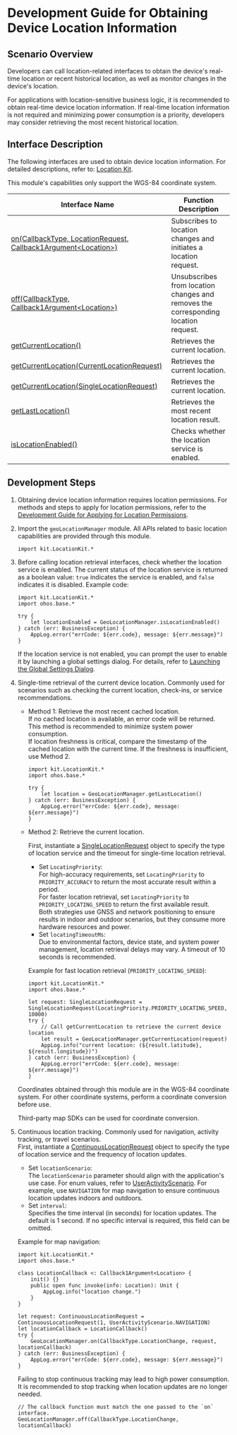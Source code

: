 # Development Guide for Obtaining Device Location Information

## Scenario Overview

Developers can call location-related interfaces to obtain the device's real-time location or recent historical location, as well as monitor changes in the device's location.

For applications with location-sensitive business logic, it is recommended to obtain real-time device location information. If real-time location information is not required and minimizing power consumption is a priority, developers may consider retrieving the most recent historical location.

## Interface Description

The following interfaces are used to obtain device location information. For detailed descriptions, refer to: [Location Kit](../../../API_Reference/source_zh_cn/apis/LocationKit/cj-apis-geo_location_manager.md).

This module's capabilities only support the WGS-84 coordinate system.

| Interface Name | Function Description |
| -------- | -------- |
| [on(CallbackType, LocationRequest, Callback1Argument\<Location>)](../../../API_Reference/source_zh_cn/apis/LocationKit/cj-apis-geo_location_manager.md#static-func-oncallbacktype-locationrequest-callback1argumentlocation) | Subscribes to location changes and initiates a location request. |
| [off(CallbackType, Callback1Argument\<Location>)](../../../API_Reference/source_zh_cn/apis/LocationKit/cj-apis-geo_location_manager.md#static-func-offcallbacktype-callback1argumentlocation) | Unsubscribes from location changes and removes the corresponding location request. |
| [getCurrentLocation()](../../../API_Reference/source_zh_cn/apis/LocationKit/cj-apis-geo_location_manager.md#static-func-getcurrentlocation) | Retrieves the current location. |
| [getCurrentLocation(CurrentLocationRequest)](../../../API_Reference/source_zh_cn/apis/LocationKit/cj-apis-geo_location_manager.md#static-func-getcurrentlocationcurrentlocationrequest) | Retrieves the current location. |
| [getCurrentLocation(SingleLocationRequest)](../../../API_Reference/source_zh_cn/apis/LocationKit/cj-apis-geo_location_manager.md#static-func-getcurrentlocationsinglelocationrequest) | Retrieves the current location. |
| [getLastLocation()](../../../API_Reference/source_zh_cn/apis/LocationKit/cj-apis-geo_location_manager.md#static-func-getlastlocation) | Retrieves the most recent location result. |
| [isLocationEnabled()](../../../API_Reference/source_zh_cn/apis/LocationKit/cj-apis-geo_location_manager.md#static-func-islocationenabled) | Checks whether the location service is enabled. |

## Development Steps

1. Obtaining device location information requires location permissions. For methods and steps to apply for location permissions, refer to the [Development Guide for Applying for Location Permissions](cj-location-permission-guidelines.md).

2. Import the `geoLocationManager` module. All APIs related to basic location capabilities are provided through this module.

    <!-- compile -->

    ```cangjie
    import kit.LocationKit.*
    ```

3. Before calling location retrieval interfaces, check whether the location service is enabled. The current status of the location service is returned as a boolean value: `true` indicates the service is enabled, and `false` indicates it is disabled. Example code:

    <!-- run -->

    ```cangjie
    import kit.LocationKit.*
    import ohos.base.*

    try {
        let locationEnabled = GeoLocationManager.isLocationEnabled()
    } catch (err: BusinessException) {
        AppLog.error("errCode: ${err.code}, message: ${err.message}")
    }
    ```

    If the location service is not enabled, you can prompt the user to enable it by launching a global settings dialog. For details, refer to [Launching the Global Settings Dialog](../../../API_Reference/source_zh_cn/apis/AbilityKit/cj-apis-ability_access_ctrl.md#func-requestglobalswitchcontext-switchtype-asynccallbackbool).

4. Single-time retrieval of the current device location. Commonly used for scenarios such as checking the current location, check-ins, or service recommendations.
    - Method 1: Retrieve the most recent cached location.<br/>
        If no cached location is available, an error code will be returned.<br/>
        This method is recommended to minimize system power consumption.<br/>
        If location freshness is critical, compare the timestamp of the cached location with the current time. If the freshness is insufficient, use Method 2.<br/>

        <!-- run -->

        ```cangjie
        import kit.LocationKit.*
        import ohos.base.*

        try {
            let location = GeoLocationManager.getLastLocation()
        } catch (err: BusinessException) {
            AppLog.error("errCode: ${err.code}, message: ${err.message}")
        }
        ```

    - Method 2: Retrieve the current location.<br/>

        First, instantiate a [SingleLocationRequest](../../../API_Reference/source_zh_cn/apis/LocationKit/cj-apis-geo_location_manager.md#class-singlelocationrequest) object to specify the type of location service and the timeout for single-time location retrieval.<br/>

        - Set `LocatingPriority`:<br/>
            For high-accuracy requirements, set `LocatingPriority` to `PRIORITY_ACCURACY` to return the most accurate result within a period.<br/>
            For faster location retrieval, set `LocatingPriority` to `PRIORITY_LOCATING_SPEED` to return the first available result.<br/>
            Both strategies use GNSS and network positioning to ensure results in indoor and outdoor scenarios, but they consume more hardware resources and power.<br/>
        - Set `locatingTimeoutMs`:<br/>
            Due to environmental factors, device state, and system power management, location retrieval delays may vary. A timeout of 10 seconds is recommended.<br/>

        Example for fast location retrieval (`PRIORITY_LOCATING_SPEED`):<br/>

        <!-- run -->

        ```cangjie
        import kit.LocationKit.*
        import ohos.base.*

        let request: SingleLocationRequest = SingleLocationRequest(LocatingPriority.PRIORITY_LOCATING_SPEED, 10000)
        try {
            // Call getCurrentLocation to retrieve the current device location
            let result = GeoLocationManager.getCurrentLocation(request)
            AppLog.info("current location: (${result.latitude}, ${result.longitude})")
        } catch (err: BusinessException) {
            AppLog.error("errCode: ${err.code}, message: ${err.message}")
        }
        ```

    Coordinates obtained through this module are in the WGS-84 coordinate system. For other coordinate systems, perform a coordinate conversion before use.
    <!--Del-->
    Third-party map SDKs can be used for coordinate conversion.<!--DelEnd-->

5. Continuous location tracking. Commonly used for navigation, activity tracking, or travel scenarios.</br>
    First, instantiate a [ContinuousLocationRequest](../../../API_Reference/source_zh_cn/apis/LocationKit/cj-apis-geo_location_manager.md#class-continuouslocationrequest) object to specify the type of location service and the frequency of location updates.<br/>
    - Set `locationScenario`:<br/>
        The `locationScenario` parameter should align with the application's use case. For enum values, refer to [UserActivityScenario](../../../API_Reference/source_zh_cn/apis/LocationKit/cj-apis-geo_location_manager.md#enum-useractivityscenario). For example, use `NAVIGATION` for map navigation to ensure continuous location updates indoors and outdoors.</br>
    - Set `interval`:<br/>
        Specifies the time interval (in seconds) for location updates. The default is 1 second. If no specific interval is required, this field can be omitted.

    Example for map navigation:

    <!-- run -->

    ```cangjie
    import kit.LocationKit.*
    import ohos.base.*

    class LocationCallback <: Callback1Argument<Location> {
        init() {}
        public open func invoke(info: Location): Unit {
            AppLog.info("location change.")
        }
    }

    let request: ContinuousLocationRequest = ContinuousLocationRequest(1, UserActivityScenario.NAVIGATION)
    let locationCallback = LocationCallback()
    try {
        GeoLocationManager.on(CallbackType.LocationChange, request, locationCallback)
    } catch (err: BusinessException) {
        AppLog.error("errCode: ${err.code}, message: ${err.message}")
    }
    ```

    Failing to stop continuous tracking may lead to high power consumption. It is recommended to stop tracking when location updates are no longer needed.

    <!-- compile -->

    ```cangjie
    // The callback function must match the one passed to the `on` interface.
    GeoLocationManager.off(CallbackType.LocationChange, locationCallback)
    ```